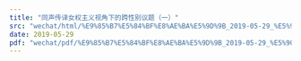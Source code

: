 ```yaml
---
title: "同声传译女权主义视角下的跨性别议题（一）"
src: "wechat/html/%E9%85%B7%E5%84%BF%E8%AE%BA%E5%9D%9B_2019-05-29_%E5%90%8C%E5%A3%B0%E4%BC%A0%E8%AF%91%E5%A5%B3%E6%9D%83%E4%B8%BB%E4%B9%89%E8%A7%86%E8%A7%92%E4%B8%8B%E7%9A%84%E8%B7%A8%E6%80%A7%E5%88%AB%E8%AE%AE%E9%A2%98%EF%BC%88%E4%B8%80%EF%BC%89.html"
date: 2019-05-29
pdf: "wechat/pdf/%E9%85%B7%E5%84%BF%E8%AE%BA%E5%9D%9B_2019-05-29_%E5%90%8C%E5%A3%B0%E4%BC%A0%E8%AF%91%E5%A5%B3%E6%9D%83%E4%B8%BB%E4%B9%89%E8%A7%86%E8%A7%92%E4%B8%8B%E7%9A%84%E8%B7%A8%E6%80%A7%E5%88%AB%E8%AE%AE%E9%A2%98%EF%BC%88%E4%B8%80%EF%BC%89.pdf"
---
```

